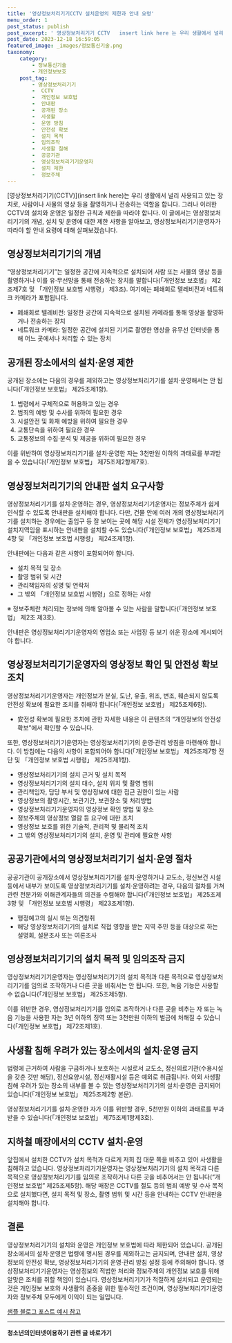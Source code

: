 ```yaml
---
title: '영상정보처리기기CCTV 설치운영의 제한과 안내 요령'
menu_order: 1
post_status: publish
post_excerpt: ' 영상정보처리기기 CCTV   insert link here 는 우리 생활에서 널리 사용되고 있는 장치로, 사람이나 사물의 영상 등을 촬영하거나 전송하는 역할을 합니다. 그러나 이러한 CCTV의 설치와 운영은 일정한 규칙과 제한을 따라야 합니다. 이 글에서는 영상정보처리기기의 개념, 설치 및 운영에 대한 제한 사항을 알아보고, 영상정보처리기기운영자가 따라야 할 안내 요령에 대해 살펴보겠습니다.'
post_date: 2023-12-18 16:59:05
featured_image: _images/정보통신기술.png
taxonomy:
    category:
        - 정보통신기술
        - 개인정보보호
    post_tag:
        - 영상정보처리기기
        -  CCTV
        -  개인정보 보호법
        -  안내판
        -  공개된 장소
        -  사생활
        -  운영 방침
        -  안전성 확보
        -  설치 목적
        -  임의조작
        -  사생활 침해
        -  공공기관
        -  영상정보처리기기운영자
        -  설치 제한
        -  정보주체
---
```



[영상정보처리기기(CCTV)](insert link here)는 우리 생활에서 널리 사용되고 있는 장치로, 사람이나 사물의 영상 등을 촬영하거나 전송하는 역할을 합니다. 그러나 이러한 CCTV의 설치와 운영은 일정한 규칙과 제한을 따라야 합니다. 이 글에서는 영상정보처리기기의 개념, 설치 및 운영에 대한 제한 사항을 알아보고, 영상정보처리기기운영자가 따라야 할 안내 요령에 대해 살펴보겠습니다.

## 영상정보처리기기의 개념

“영상정보처리기기”는 일정한 공간에 지속적으로 설치되어 사람 또는 사물의 영상 등을 촬영하거나 이를 유·무선망을 통해 전송하는 장치를 말합니다(「개인정보 보호법」 제2조제7호 및 「개인정보 보호법 시행령」 제3조). 여기에는 폐쇄회로 텔레비전과 네트워크 카메라가 포함됩니다.

- 폐쇄회로 텔레비전: 일정한 공간에 지속적으로 설치된 카메라를 통해 영상을 촬영하거나 전송하는 장치
- 네트워크 카메라: 일정한 공간에 설치된 기기로 촬영한 영상을 유무선 인터넷을 통해 어느 곳에서나 처리할 수 있는 장치

## 공개된 장소에서의 설치·운영 제한

공개된 장소에는 다음의 경우를 제외하고는 영상정보처리기기를 설치·운영해서는 안 됩니다(「개인정보 보호법」 제25조제1항).

1. 법령에서 구체적으로 허용하고 있는 경우
2. 범죄의 예방 및 수사를 위하여 필요한 경우
3. 시설안전 및 화재 예방을 위하여 필요한 경우
4. 교통단속을 위하여 필요한 경우
5. 교통정보의 수집·분석 및 제공을 위하여 필요한 경우

이를 위반하여 영상정보처리기기를 설치·운영한 자는 3천만원 이하의 과태료를 부과받을 수 있습니다(「개인정보 보호법」 제75조제2항제7호).

## 영상정보처리기기의 안내판 설치 요구사항

영상정보처리기기를 설치·운영하는 경우, 영상정보처리기기운영자는 정보주체가 쉽게 인식할 수 있도록 안내판을 설치해야 합니다. 다만, 건물 안에 여러 개의 영상정보처리기기를 설치하는 경우에는 출입구 등 잘 보이는 곳에 해당 시설 전체가 영상정보처리기기 설치지역임을 표시하는 안내판을 설치할 수도 있습니다(「개인정보 보호법」 제25조제4항 및 「개인정보 보호법 시행령」 제24조제1항).

안내판에는 다음과 같은 사항이 포함되어야 합니다.

- 설치 목적 및 장소
- 촬영 범위 및 시간
- 관리책임자의 성명 및 연락처
- 그 밖의 「개인정보 보호법 시행령」으로 정하는 사항

※ 정보주체란 처리되는 정보에 의해 알아볼 수 있는 사람을 말합니다(「개인정보 보호법」 제2조 제3호).

안내판은 영상정보처리기기운영자의 영업소 또는 사업장 등 보기 쉬운 장소에 게시되어야 합니다.

## 영상정보처리기기운영자의 영상정보 확인 및 안전성 확보 조치

영상정보처리기기운영자는 개인정보가 분실, 도난, 유출, 위조, 변조, 훼손되지 않도록 안전성 확보에 필요한 조치를 취해야 합니다(「개인정보 보호법」 제25조제6항).

- 安전성 확보에 필요한 조치에 관한 자세한 내용은 이 콘텐츠의 “개인정보의 안전성 확보”에서 확인할 수 있습니다.

또한, 영상정보처리기기운영자는 영상정보처리기기의 운영·관리 방침을 마련해야 합니다. 이 방침에는 다음의 사항이 포함되어야 합니다(「개인정보 보호법」 제25조제7항 전단 및 「개인정보 보호법 시행령」 제25조제1항).

- 영상정보처리기기의 설치 근거 및 설치 목적
- 영상정보처리기기의 설치 대수, 설치 위치 및 촬영 범위
- 관리책임자, 담당 부서 및 영상정보에 대한 접근 권한이 있는 사람
- 영상정보의 촬영시간, 보관기간, 보관장소 및 처리방법
- 영상정보처리기기운영자의 영상정보 확인 방법 및 장소
- 정보주체의 영상정보 열람 등 요구에 대한 조치
- 영상정보 보호를 위한 기술적, 관리적 및 물리적 조치
- 그 밖의 영상정보처리기기의 설치, 운영 및 관리에 필요한 사항

## 공공기관에서의 영상정보처리기기 설치·운영 절차

공공기관이 공개장소에서 영상정보처리기기를 설치·운영하거나 교도소, 정신보건 시설 등에서 내부가 보이도록 영상정보처리기기를 설치·운영하려는 경우, 다음의 절차를 거쳐 관련 전문가와 이해관계자들의 의견을 수렴해야 합니다(「개인정보 보호법」 제25조제3항 및 「개인정보 보호법 시행령」 제23조제1항).

- 행정예고의 실시 또는 의견청취
- 해당 영상정보처리기기의 설치로 직접 영향을 받는 지역 주민 등을 대상으로 하는 설명회, 설문조사 또는 여론조사

## 영상정보처리기기의 설치 목적 및 임의조작 금지

영상정보처리기기운영자는 영상정보처리기기의 설치 목적과 다른 목적으로 영상정보처리기기를 임의로 조작하거나 다른 곳을 비춰서는 안 됩니다. 또한, 녹음 기능은 사용할 수 없습니다(「개인정보 보호법」 제25조제5항).

이를 위반한 경우, 영상정보처리기기를 임의로 조작하거나 다른 곳을 비추는 자 또는 녹음 기능을 사용한 자는 3년 이하의 징역 또는 3천만원 이하의 벌금에 처해질 수 있습니다(「개인정보 보호법」 제72조제1호).

## 사생활 침해 우려가 있는 장소에서의 설치·운영 금지

법령에 근거하여 사람을 구금하거나 보호하는 시설로서 교도소, 정신의료기관(수용시설을 갖춘 것만 해당), 정신요양시설, 정신재활시설 등은 예외로 취급됩니다. 이외 사생활 침해 우려가 있는 장소의 내부를 볼 수 있는 영상정보처리기기의 설치·운영은 금지되어 있습니다(「개인정보 보호법」 제25조제2항 본문).

영상정보처리기기를 설치·운영한 자가 이를 위반할 경우, 5천만원 이하의 과태료를 부과받을 수 있습니다(「개인정보 보호법」 제75조제1항제3호).

## 지하철 매장에서의 CCTV 설치·운영

앞집에서 설치한 CCTV가 설치 목적과 다르게 저희 집 대문 쪽을 비추고 있어 사생활을 침해하고 있습니다. 영상정보처리기기운영자는 영상정보처리기기의 설치 목적과 다른 목적으로 영상정보처리기기를 임의로 조작하거나 다른 곳을 비추어서는 안 됩니다(“개인정보 보호법” 제25조제5항). 해당 매장은 CCTV를 절도 등의 범죄 예방 및 수사 목적으로 설치했다면, 설치 목적 및 장소, 촬영 범위 및 시간 등을 안내하는 CCTV 안내판을 설치해야 합니다.

## 결론

영상정보처리기기의 설치와 운영은 개인정보 보호법에 따라 제한되어 있습니다. 공개된 장소에서의 설치·운영은 법령에 명시된 경우를 제외하고는 금지되며, 안내판 설치, 영상정보의 안전성 확보, 영상정보처리기기의 운영·관리 방침 설정 등에 주의해야 합니다. 영상정보처리기기운영자는 영상정보의 적법한 처리와 정보주체의 개인정보 보호를 위해 알맞은 조치를 취할 책임이 있습니다. 영상정보처리기기가 적절하게 설치되고 운영되는 것은 개인정보 보호와 사생활의 존중을 위한 필수적인 조건이며, 영상정보처리기기운영자와 정보주체 모두에게 이익이 되는 일입니다.

[샘플 블로그 포스트 예시 참고]("https://www.google.com")
<!-- wp:separator -->
<hr class="wp-block-separator has-alpha-channel-opacity"/>
<!-- /wp:separator -->

<!-- wp:group {"backgroundColor":"base","layout":{"type":"constrained"}} -->
<div class="wp-block-group has-base-background-color has-background"><!-- wp:paragraph {"align":"center","fontSize":"medium"} -->
<p class="has-text-align-center has-large-font-size"><strong>청소년의인터넷이용하기 관련 글 바로가기</strong></p>
<!-- /wp:paragraph -->


<!-- wp:latest-posts
{"categories":[{"id":34663,"count":19,"description":"","link":"https://uknowlaw.com/category/%ec%b2%ad%ec%86%8c%eb%85%84%ec%9d%98%ec%9d%b8%ed%84%b0%eb%84%b7%ec%9d%b4%ec%9a%a9%ed%95%98%ea%b8%b0/","name":"청소년의인터넷이용하기","slug":"청소년의인터넷이용하기","taxonomy":"category","parent":0,"meta":[],"_links":{"self":[{"href":"https://uknowlaw.com/wp-json/wp/v2/categories/34663"}],"collection":[{"href":"https://uknowlaw.com/wp-json/wp/v2/categories"}],"about":[{"href":"https://uknowlaw.com/wp-json/wp/v2/taxonomies/category"}],"wp:post_type":[{"href":"https://uknowlaw.com/wp-json/wp/v2/posts?categories=34663"}],"curies":[{"name":"wp","href":"https://api.w.org/{rel}","templated":true}]}}],"postsToShow":100,"excerptLength":28,"postLayout":"grid","columns":2,"featuredImageAlign":"left","featuredImageSizeSlug":"large","fontSize":"small"} /--></div>
<!-- /wp:group -->